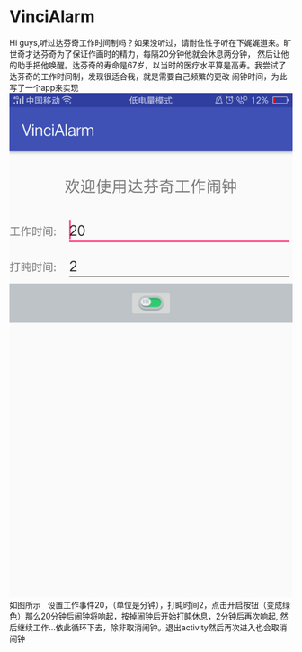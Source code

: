 # VinciAlarm
Hi guys,听过达芬奇工作时间制吗？如果没听过，请耐住性子听在下娓娓道来。旷世奇才达芬奇为了保证作画时的精力，每隔20分钟他就会休息两分钟，
然后让他的助手把他唤醒。达芬奇的寿命是67岁，以当时的医疗水平算是高寿。我尝试了达芬奇的工作时间制，发现很适合我，就是需要自己频繁的更改
闹钟时间，为此写了一个app来实现
![](https://raw.githubusercontent.com/dreamBigYoung/VinciAlarm/master/readmeimg/readme001.png) 
如图所示 
 设置工作事件20，（单位是分钟），打盹时间2，点击开启按钮（变成绿色）那么20分钟后闹钟将响起，按掉闹钟后开始打盹休息，2分钟后再次响起,
 然后继续工作...依此循环下去，除非取消闹钟。退出activity然后再次进入也会取消闹钟
